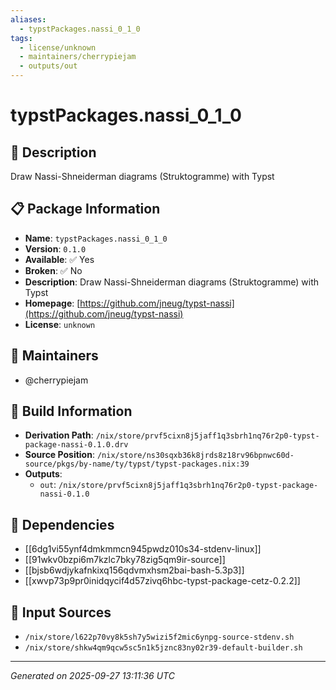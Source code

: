 ```yaml
---
aliases:
  - typstPackages.nassi_0_1_0
tags:
  - license/unknown
  - maintainers/cherrypiejam
  - outputs/out
---
```


# typstPackages.nassi_0_1_0

## 📝 Description

Draw Nassi-Shneiderman diagrams (Struktogramme) with Typst

## 📋 Package Information

- **Name**: `typstPackages.nassi_0_1_0`
- **Version**: `0.1.0`
- **Available**: ✅ Yes
- **Broken**: ✅ No
- **Description**: Draw Nassi-Shneiderman diagrams (Struktogramme) with Typst
- **Homepage**: [https://github.com/jneug/typst-nassi](https://github.com/jneug/typst-nassi)
- **License**: `unknown`
## 👥 Maintainers

- @cherrypiejam


## 🔧 Build Information

- **Derivation Path**: `/nix/store/prvf5cixn8j5jaff1q3sbrh1nq76r2p0-typst-package-nassi-0.1.0.drv`
- **Source Position**: `/nix/store/ns30sqxb36k8jrds8z18rv96bpnwc60d-source/pkgs/by-name/ty/typst/typst-packages.nix:39`
- **Outputs**:
  - `out`:  `/nix/store/prvf5cixn8j5jaff1q3sbrh1nq76r2p0-typst-package-nassi-0.1.0`

## 🔗 Dependencies

- [[6dg1vi55ynf4dmkmmcn945pwdz010s34-stdenv-linux]]
- [[91wkv0bzpi6m7kzlc7bky78zig5qm9ir-source]]
- [[bjsb6wdjykafnkixq156qdvmxhsm2bai-bash-5.3p3]]
- [[xwvp73p9pr0inidqycif4d57zivq6hbc-typst-package-cetz-0.2.2]]

## 📁 Input Sources

- `/nix/store/l622p70vy8k5sh7y5wizi5f2mic6ynpg-source-stdenv.sh`
- `/nix/store/shkw4qm9qcw5sc5n1k5jznc83ny02r39-default-builder.sh`

---
*Generated on 2025-09-27 13:11:36 UTC*
